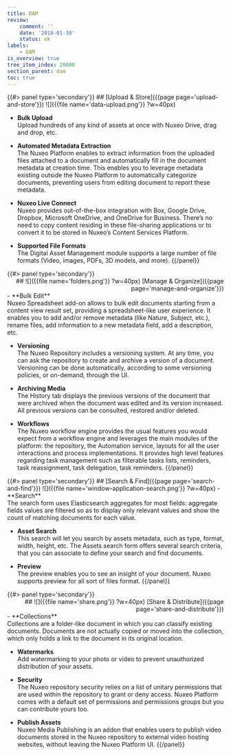 ```yaml
---
title: DAM
review:
    comment: ''
    date: '2018-01-30'
    status: ok
labels:
    - DAM
is_overview: true
tree_item_index: 20000
section_parent: dam
toc: true
---
```

<div class="row" data-equalizer data-equalize-on="medium">
<div class="column medium-12">
{{#> panel type='secondary'}}
## [Upload & Store]({{page page='upload-and-store'}}) ![]({{file name='data-upload.png'}} ?w=40px)

- **Bulk Upload**</br>Upload hundreds of any kind of assets at once with Nuxeo Drive, drag and drop, etc.

- **Automated Metadata Extraction**</br>The Nuxeo Platform enables to extract information from the uploaded files attached to a document and automatically fill in the document metadata at creation time. This enables you to leverage metadata existing outside the Nuxeo Platform to automatically categorize documents, preventing users from editing document to report these metadata.

- **Nuxeo Live Connect**</br>Nuxeo provides out-of-the-box integration with Box, Google Drive, Dropbox, Microsoft OneDrive, and OneDrive for Business. There’s no need to copy content residing in these file-sharing applications or to convert it to be stored in Nuxeo’s Content Services Platform.

- **Supported File Formats**</br>The Digital Asset Management module supports a large number of file formats (Video, images, PDFs, 3D models, and more).
{{/panel}}
</div>

<div class="column medium-12">
{{#> panel type='secondary'}}
<div align='right'>
## ![]({{file name='folders.png'}} ?w=40px) [Manage & Organize]({{page page='manage-and-organize'}})
</div>
- **Bulk Edit**</br>Nuxeo Spreadsheet add-on allows to bulk edit documents starting from a content view result set, providing a spreadsheet-like user experience. It enables you to add and/or remove metadata (like Nature, Subject, etc.), rename files, add information to a new metadata field, add a description, etc.

- **Versioning**</br>The Nuxeo Repository includes a versioning system. At any time, you can ask the repository to create and archive a version of a document. Versioning can be done automatically, according to some versioning policies, or on-demand, through the UI.

- **Archiving Media**</br>The History tab displays the previous versions of the document that were archived when the document was edited and its version increased. All previous versions can be consulted, restored and/or deleted.

- **Workflows**</br>The Nuxeo workflow engine provides the usual features you would expect from a workflow engine and leverages the main modules of the platform: the repository, the Automation service, layouts for all the user interactions and process implementations. It provides high level features regarding task management such as filterable tasks lists, reminders, task reassignment, task delegation, task reminders.
{{/panel}}
</div>
</div>

<div class="row" data-equalizer data-equalize-on="medium">
<div class="column medium-12">
{{#> panel type='secondary'}}
## [Search & Find]({{page page='search-and-find'}}) ![]({{file name='window-application-search.png'}} ?w=40px)
- **Search**</br>The search form uses Elasticsearch aggregates for most fields: aggregate fields values are filtered so as to display only relevant values and show the count of matching documents for each value.

- **Asset Search**</br>This search will let you search by assets metadata, such as type, format, width, height, etc. The Assets search form offers several search criteria, that you can associate to define your search and find documents.

- **Preview**</br>The preview enables you to see an insight of your document. Nuxeo supports preview for all sort of files format.
{{/panel}}
</div>

<div class="column medium-12">
{{#> panel type='secondary'}}
<div align='right'>
## ![]({{file name='share.png'}} ?w=40px) [Share & Distribute]({{page page='share-and-distribute'}})
</div>
- **Collections**</br> Collections are a folder-like document in which you can classify existing documents. Documents are not actually copied or moved into the collection, which only holds a link to the document in its original location.

- **Watermarks**</br> Add watermarking to your photo or video to prevent unauthorized distribution of your assets.

- **Security**</br>The Nuxeo repository security relies on a list of unitary permissions that are used within the repository to grant or deny access. Nuxeo Platform comes with a default set of permissions and permissions groups but you can contribute yours too.

- **Publish Assets**</br> Nuxeo Media Publishing is an addon that enables users to publish video documents stored in the Nuxeo repository to external video hosting websites, without leaving the Nuxeo Platform UI.
{{/panel}}
</div>
</div>
